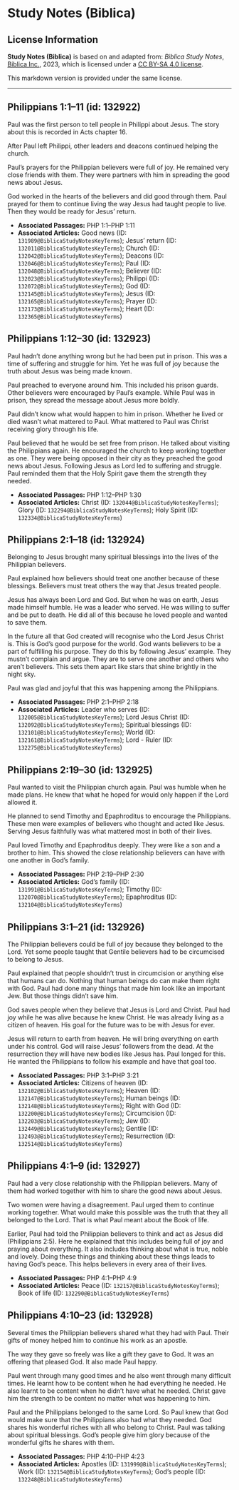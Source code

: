 # Study Notes (Biblica)

## License Information

**Study Notes (Biblica)** is based on and adapted from: _Biblica Study Notes_, [Biblica Inc.](https://www.biblica.com/), 2023, which is licensed under a [CC BY-SA 4.0 license](https://creativecommons.org/licenses/by-sa/4.0/legalcode.en).

This markdown version is provided under the same license.



--------------------------------

## Philippians 1:1–11 (id: 132922)

Paul was the first person to tell people in Philippi about Jesus. The story about this is recorded in Acts chapter 16\.

After Paul left Philippi, other leaders and deacons continued helping the church.

Paul’s prayers for the Philippian believers were full of joy. He remained very close friends with them. They were partners with him in spreading the good news about Jesus.

God worked in the hearts of the believers and did good through them. Paul prayed for them to continue living the way Jesus had taught people to live. Then they would be ready for Jesus’ return.

* **Associated Passages:** PHP 1:1–PHP 1:11
* **Associated Articles:** Good news (ID: `131989@BiblicaStudyNotesKeyTerms`); Jesus’ return (ID: `132011@BiblicaStudyNotesKeyTerms`); Church (ID: `132042@BiblicaStudyNotesKeyTerms`); Deacons (ID: `132046@BiblicaStudyNotesKeyTerms`); Paul (ID: `132048@BiblicaStudyNotesKeyTerms`); Believer (ID: `132023@BiblicaStudyNotesKeyTerms`); Philippi (ID: `132072@BiblicaStudyNotesKeyTerms`); God (ID: `132145@BiblicaStudyNotesKeyTerms`); Jesus (ID: `132165@BiblicaStudyNotesKeyTerms`); Prayer (ID: `132173@BiblicaStudyNotesKeyTerms`); Heart (ID: `132365@BiblicaStudyNotesKeyTerms`)

## Philippians 1:12–30 (id: 132923)

Paul hadn’t done anything wrong but he had been put in prison. This was a time of suffering and struggle for him. Yet he was full of joy because the truth about Jesus was being made known.

Paul preached to everyone around him. This included his prison guards. Other believers were encouraged by Paul’s example. While Paul was in prison, they spread the message about Jesus more boldly.

Paul didn’t know what would happen to him in prison. Whether he lived or died wasn’t what mattered to Paul. What mattered to Paul was Christ receiving glory through his life.

Paul believed that he would be set free from prison. He talked about visiting the Philippians again. He encouraged the church to keep working together as one. They were being opposed in their city as they preached the good news about Jesus. Following Jesus as Lord led to suffering and struggle. Paul reminded them that the Holy Spirit gave them the strength they needed.

* **Associated Passages:** PHP 1:12–PHP 1:30
* **Associated Articles:** Christ (ID: `132044@BiblicaStudyNotesKeyTerms`); Glory (ID: `132294@BiblicaStudyNotesKeyTerms`); Holy Spirit (ID: `132334@BiblicaStudyNotesKeyTerms`)

## Philippians 2:1–18 (id: 132924)

Belonging to Jesus brought many spiritual blessings into the lives of the Philippian believers.

Paul explained how believers should treat one another because of these blessings. Believers must treat others the way that Jesus treated people.

Jesus has always been Lord and God. But when he was on earth, Jesus made himself humble. He was a leader who served. He was willing to suffer and be put to death. He did all of this because he loved people and wanted to save them.

In the future all that God created will recognise who the Lord Jesus Christ is. This is God’s good purpose for the world. God wants believers to be a part of fulfilling his purpose. They do this by following Jesus’ example. They mustn’t complain and argue. They are to serve one another and others who aren’t believers. This sets them apart like stars that shine brightly in the night sky.

Paul was glad and joyful that this was happening among the Philippians.

* **Associated Passages:** PHP 2:1–PHP 2:18
* **Associated Articles:** Leader who serves (ID: `132005@BiblicaStudyNotesKeyTerms`); Lord Jesus Christ (ID: `132092@BiblicaStudyNotesKeyTerms`); Spiritual blessings (ID: `132101@BiblicaStudyNotesKeyTerms`); World (ID: `132161@BiblicaStudyNotesKeyTerms`); Lord - Ruler (ID: `132275@BiblicaStudyNotesKeyTerms`)

## Philippians 2:19–30 (id: 132925)

Paul wanted to visit the Philippian church again. Paul was humble when he made plans. He knew that what he hoped for would only happen if the Lord allowed it.

He planned to send Timothy and Epaphroditus to encourage the Philippians. These men were examples of believers who thought and acted like Jesus. Serving Jesus faithfully was what mattered most in both of their lives.

Paul loved Timothy and Epaphroditus deeply. They were like a son and a brother to him. This showed the close relationship believers can have with one another in God’s family.

* **Associated Passages:** PHP 2:19–PHP 2:30
* **Associated Articles:** God’s family (ID: `131991@BiblicaStudyNotesKeyTerms`); Timothy (ID: `132070@BiblicaStudyNotesKeyTerms`); Epaphroditus (ID: `132104@BiblicaStudyNotesKeyTerms`)

## Philippians 3:1–21 (id: 132926)

The Philippian believers could be full of joy because they belonged to the Lord. Yet some people taught that Gentile believers had to be circumcised to belong to Jesus.

Paul explained that people shouldn’t trust in circumcision or anything else that humans can do. Nothing that human beings do can make them right with God. Paul had done many things that made him look like an important Jew. But those things didn’t save him.

God saves people when they believe that Jesus is Lord and Christ. Paul had joy while he was alive because he knew Christ. He was already living as a citizen of heaven. His goal for the future was to be with Jesus for ever.

Jesus will return to earth from heaven. He will bring everything on earth under his control. God will raise Jesus’ followers from the dead. At the resurrection they will have new bodies like Jesus has. Paul longed for this. He wanted the Philippians to follow his example and have that goal too.

* **Associated Passages:** PHP 3:1–PHP 3:21
* **Associated Articles:** Citizens of heaven (ID: `132102@BiblicaStudyNotesKeyTerms`); Heaven (ID: `132147@BiblicaStudyNotesKeyTerms`); Human beings (ID: `132148@BiblicaStudyNotesKeyTerms`); Right with God (ID: `132200@BiblicaStudyNotesKeyTerms`); Circumcision (ID: `132203@BiblicaStudyNotesKeyTerms`); Jew (ID: `132449@BiblicaStudyNotesKeyTerms`); Gentile (ID: `132493@BiblicaStudyNotesKeyTerms`); Resurrection (ID: `132514@BiblicaStudyNotesKeyTerms`)

## Philippians 4:1–9 (id: 132927)

Paul had a very close relationship with the Philippian believers. Many of them had worked together with him to share the good news about Jesus.

Two women were having a disagreement. Paul urged them to continue working together. What would make this possible was the truth that they all belonged to the Lord. That is what Paul meant about the Book of life.

Earlier, Paul had told the Philippian believers to think and act as Jesus did (Philippians 2:5\). Here he explained that this includes being full of joy and praying about everything. It also includes thinking about what is true, noble and lovely. Doing these things and thinking about these things leads to having God’s peace. This helps believers in every area of their lives.

* **Associated Passages:** PHP 4:1–PHP 4:9
* **Associated Articles:** Peace (ID: `132157@BiblicaStudyNotesKeyTerms`); Book of life (ID: `132290@BiblicaStudyNotesKeyTerms`)

## Philippians 4:10–23 (id: 132928)

Several times the Philippian believers shared what they had with Paul. Their gifts of money helped him to continue his work as an apostle.

The way they gave so freely was like a gift they gave to God. It was an offering that pleased God. It also made Paul happy.

Paul went through many good times and he also went through many difficult times. He learnt how to be content when he had everything he needed. He also learnt to be content when he didn’t have what he needed. Christ gave him the strength to be content no matter what was happening to him.

Paul and the Philippians belonged to the same Lord. So Paul knew that God would make sure that the Philippians also had what they needed. God shares his wonderful riches with all who belong to Christ. Paul was talking about spiritual blessings. God’s people give him glory because of the wonderful gifts he shares with them.

* **Associated Passages:** PHP 4:10–PHP 4:23
* **Associated Articles:** Apostles (ID: `131999@BiblicaStudyNotesKeyTerms`); Work (ID: `132154@BiblicaStudyNotesKeyTerms`); God’s people (ID: `132248@BiblicaStudyNotesKeyTerms`)

